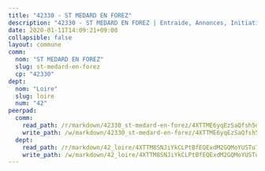 ```yaml
---
title: "42330 - ST MEDARD EN FOREZ"
description: "42330 - ST MEDARD EN FOREZ | Entraide, Annonces, Initiatives"
date: 2020-01-11T14:09:21+09:00
collapsible: false
layout: commune
comm:
  nom: "ST MEDARD EN FOREZ"
  slug: st-medard-en-forez
  cp: "42330"
dept:
  nom: "Loire"
  slug: loire
  num: "42"
peerpad:
  comm:
    read_path: /r/markdown/42330_st-medard-en-forez/4XTTME6yqEzSaQfsh5dxTWnL4m2WTtoxs2SuVR9de4mNwQNj5
    write_path: /w/markdown/42330_st-medard-en-forez/4XTTME6yqEzSaQfsh5dxTWnL4m2WTtoxs2SuVR9de4mNwQNj5-K3TgU5WiNBRF1v3dPeJGCCXzQZdshELZHvHXzksDHfGmsnoHziZKzan7WP4zvCgGmrj7hGBymdrtxFnvmG1euQ3WHMkjBLBrrgHPZA4eDHn4GHNE4vZQH6oUcMCtBPncaRYeMhU7
  dept:
    read_path: /r/markdown/42_loire/4XTTM8SNJiYkCLPtBfEQExdM2GQMoYUSTuTytLrQfQVaaYJeW
    write_path: /w/markdown/42_loire/4XTTM8SNJiYkCLPtBfEQExdM2GQMoYUSTuTytLrQfQVaaYJeW-K3TgUi5YJecchkttgL3M6Pu99u8hH2akRrHDb4XXZXATCvGiyzrNbe23fQbzNYiKWDR2re6vQN4Gxv5BQ2dayjGg1AqxtpHRtgi6cm74UeqjVtXM2ZJFa6mvBKTRc4s3X6tJYycN
---
```



